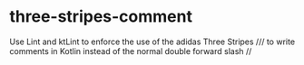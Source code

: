 # three-stripes-comment

Use Lint and ktLint to enforce the use of the adidas Three Stripes /// to write comments in Kotlin instead of the normal double forward slash //
